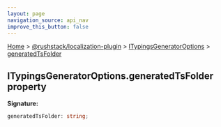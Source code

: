 ```yaml
---
layout: page
navigation_source: api_nav
improve_this_button: false
---
```



[Home](./index.md) &gt; [@rushstack/localization-plugin](./localization-plugin.md) &gt; [ITypingsGeneratorOptions](./localization-plugin.itypingsgeneratoroptions.md) &gt; [generatedTsFolder](./localization-plugin.itypingsgeneratoroptions.generatedtsfolder.md)

## ITypingsGeneratorOptions.generatedTsFolder property

<b>Signature:</b>

```typescript
generatedTsFolder: string;
```

